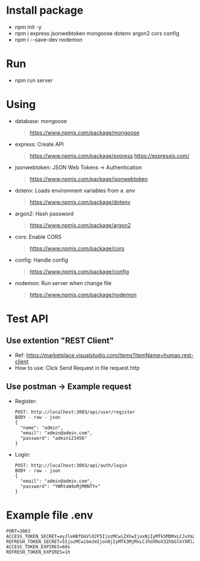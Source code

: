 # Install package
- npm init -y
- npm i express jsonwebtoken mongoose dotenv argon2 cors config
- npm i --save-dev nodemon

# Run
- npm run server

# Using
- database: mongoose
  > https://www.npmjs.com/package/mongoose
- express: Create API
  > https://www.npmjs.com/package/express
  > https://expressjs.com/
- jsonwebtoken: JSON Web Tokens -> Authentication
  > https://www.npmjs.com/package/jsonwebtoken
- dotenv: Loads environment variables from a .env
  > https://www.npmjs.com/package/dotenv
- argon2: Hash password
  > https://www.npmjs.com/package/argon2
- cors: Enable CORS
  > https://www.npmjs.com/package/cors
- config: Handle config
  > https://www.npmjs.com/package/config
- nodemon: Run server when change file
  > https://www.npmjs.com/package/nodemon

# Test API
  ## Use extention "REST Client"
  - Ref: https://marketplace.visualstudio.com/items?itemName=humao.rest-client
  - How to use: Click Send Request in file request.http

  ## Use postman -> Example request
  - Register:
    ```
    POST: http://localhost:3003/api/user/register
    BODY - raw - json
    {
      "name": "admin",
      "email": "admin@admin.com",
      "password": "admin123456"
    }
    ```
  - Login:
    ```
    POST: http://localhost:3003/api/auth/login
    BODY - raw - json
    {
      "email": "admin@admin.com",
      "password": "YWRtaW4xMjM0NTY="
    }
    ```
# Example file .env
  ```
  PORT=3003
  ACCESS_TOKEN_SECRET=eyJleHBfbGVld2F5IjozMCwiZXhwIjoxNjIyMTk5MDMxLCJuYmZfbGVld2F
  REFRESH_TOKEN_SECRET=5IjozMCwibmJmIjoxNjIyMTk3MjMxLCJhdXRoX3ZhbGlkYXRlZCI6dHJ1Za
  ACCESS_TOKEN_EXPIRES=60s
  REFRESH_TOKEN_EXPIRES=1h
  ```